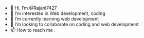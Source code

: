 - 👋 Hi, I’m @Rajani7427
- 👀 I’m interested in Web development, coding
- 🌱 I’m currently learning web development
- 💞️ I’m looking to collaborate on coding and web development
- 📫 How to reach me .

<!---
Rajani7427/Rajani7427 is a ✨ special ✨ repository because its `README.md` (this file) appears on your GitHub profile.
You can click the Preview link to take a look at your changes.
--->
